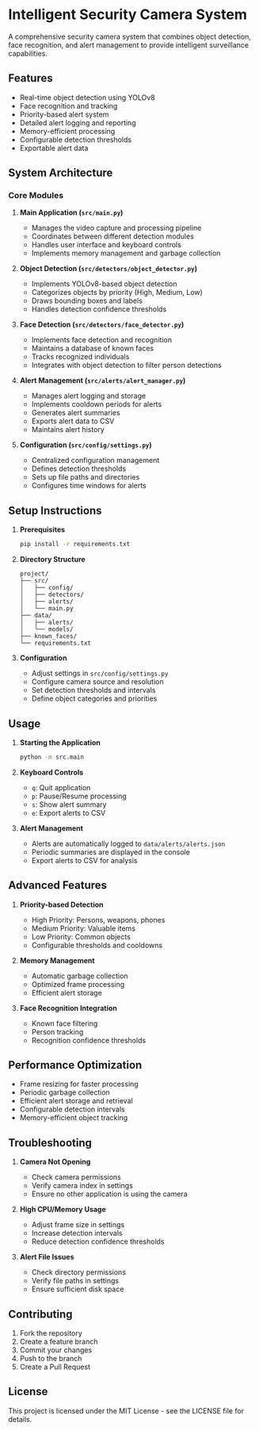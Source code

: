 # Intelligent Security Camera System

A comprehensive security camera system that combines object detection, face recognition, and alert management to provide intelligent surveillance capabilities.

## Features

- Real-time object detection using YOLOv8
- Face recognition and tracking
- Priority-based alert system
- Detailed alert logging and reporting
- Memory-efficient processing
- Configurable detection thresholds
- Exportable alert data

## System Architecture

### Core Modules

1. **Main Application (`src/main.py`)**
   - Manages the video capture and processing pipeline
   - Coordinates between different detection modules
   - Handles user interface and keyboard controls
   - Implements memory management and garbage collection

2. **Object Detection (`src/detectors/object_detector.py`)**
   - Implements YOLOv8-based object detection
   - Categorizes objects by priority (High, Medium, Low)
   - Draws bounding boxes and labels
   - Handles detection confidence thresholds

3. **Face Detection (`src/detectors/face_detector.py`)**
   - Implements face detection and recognition
   - Maintains a database of known faces
   - Tracks recognized individuals
   - Integrates with object detection to filter person detections

4. **Alert Management (`src/alerts/alert_manager.py`)**
   - Manages alert logging and storage
   - Implements cooldown periods for alerts
   - Generates alert summaries
   - Exports alert data to CSV
   - Maintains alert history

5. **Configuration (`src/config/settings.py`)**
   - Centralized configuration management
   - Defines detection thresholds
   - Sets up file paths and directories
   - Configures time windows for alerts

## Setup Instructions

1. **Prerequisites**
   ```bash
   pip install -r requirements.txt
   ```

2. **Directory Structure**
   ```
   project/
   ├── src/
   │   ├── config/
   │   ├── detectors/
   │   ├── alerts/
   │   └── main.py
   ├── data/
   │   ├── alerts/
   │   └── models/
   ├── known_faces/
   └── requirements.txt
   ```

3. **Configuration**
   - Adjust settings in `src/config/settings.py`
   - Configure camera source and resolution
   - Set detection thresholds and intervals
   - Define object categories and priorities

## Usage

1. **Starting the Application**
   ```bash
   python -m src.main
   ```

2. **Keyboard Controls**
   - `q`: Quit application
   - `p`: Pause/Resume processing
   - `s`: Show alert summary
   - `e`: Export alerts to CSV

3. **Alert Management**
   - Alerts are automatically logged to `data/alerts/alerts.json`
   - Periodic summaries are displayed in the console
   - Export alerts to CSV for analysis

## Advanced Features

1. **Priority-based Detection**
   - High Priority: Persons, weapons, phones
   - Medium Priority: Valuable items
   - Low Priority: Common objects
   - Configurable thresholds and cooldowns

2. **Memory Management**
   - Automatic garbage collection
   - Optimized frame processing
   - Efficient alert storage

3. **Face Recognition Integration**
   - Known face filtering
   - Person tracking
   - Recognition confidence thresholds

## Performance Optimization

- Frame resizing for faster processing
- Periodic garbage collection
- Efficient alert storage and retrieval
- Configurable detection intervals
- Memory-efficient object tracking

## Troubleshooting

1. **Camera Not Opening**
   - Check camera permissions
   - Verify camera index in settings
   - Ensure no other application is using the camera

2. **High CPU/Memory Usage**
   - Adjust frame size in settings
   - Increase detection intervals
   - Reduce detection confidence thresholds

3. **Alert File Issues**
   - Check directory permissions
   - Verify file paths in settings
   - Ensure sufficient disk space

## Contributing

1. Fork the repository
2. Create a feature branch
3. Commit your changes
4. Push to the branch
5. Create a Pull Request

## License

This project is licensed under the MIT License - see the LICENSE file for details. 